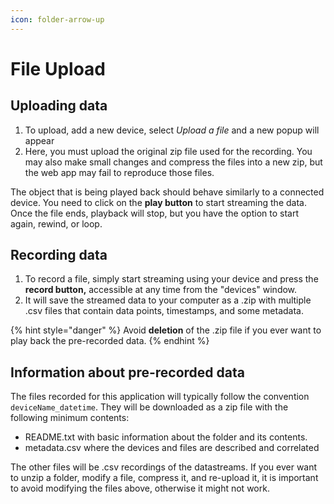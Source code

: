 ```yaml
---
icon: folder-arrow-up
---
```


# File Upload



## Uploading data

1. To upload, add a new device, select _Upload a file_ and a new popup will appear
2. Here, you must upload the original zip file used for the recording. You may also make small changes and compress the files into a new zip, but the web app may fail to reproduce those files.

The object that is being played back should behave similarly to a connected device. You need to click on the **play button** to start streaming the data. Once the file ends, playback will stop, but you have the option to start again, rewind, or loop.

## Recording data

1. To record a file, simply start streaming using your device and press the **record button,** accessible at any time from the "devices" window.&#x20;
2. It will save the streamed data to your computer as a .zip with multiple .csv files that contain data points, timestamps, and some metadata.

{% hint style="danger" %}
Avoid **deletion** of the .zip file if you ever want to play back the pre-recorded data.
{% endhint %}

## Information about pre-recorded data

The files recorded for this application will typically follow the convention `deviceName_datetime`. They will be downloaded as a zip file with the following minimum contents:

* README.txt with basic information about the folder and its contents.
* metadata.csv where the devices and files are described and correlated

The other files will be .csv recordings of the datastreams. If you ever want to unzip a folder, modify a file, compress it, and re-upload it, it is important to avoid modifying the files above, otherwise it might not work.

